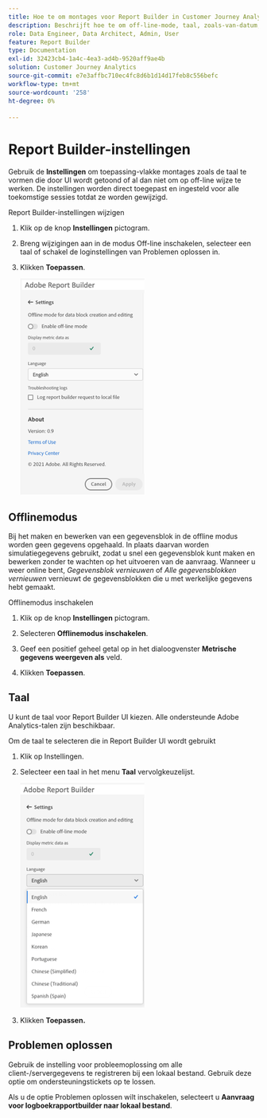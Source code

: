 ```yaml
---
title: Hoe te om montages voor Report Builder in Customer Journey Analytics te vormen
description: Beschrijft hoe te om off-line-mode, taal, zoals-van-datum, en het oplossen van problemenmontages te plaatsen.
role: Data Engineer, Data Architect, Admin, User
feature: Report Builder
type: Documentation
exl-id: 32423cb4-1a4c-4ea3-ad4b-9520aff9ae4b
solution: Customer Journey Analytics
source-git-commit: e7e3affbc710ec4fc8d6b1d14d17feb8c556befc
workflow-type: tm+mt
source-wordcount: '258'
ht-degree: 0%

---
```


# Report Builder-instellingen

Gebruik de **Instellingen** om toepassing-vlakke montages zoals de taal te vormen die door UI wordt getoond of al dan niet om op off-line wijze te werken. De instellingen worden direct toegepast en ingesteld voor alle toekomstige sessies totdat ze worden gewijzigd.

Report Builder-instellingen wijzigen

1. Klik op de knop **Instellingen** pictogram.

1. Breng wijzigingen aan in de modus Off-line inschakelen, selecteer een taal of schakel de loginstellingen van Problemen oplossen in.

1. Klikken **Toepassen**.

   ![](./assets/image38.png)

## Offlinemodus

Bij het maken en bewerken van een gegevensblok in de offline modus worden geen gegevens opgehaald. In plaats daarvan worden simulatiegegevens gebruikt, zodat u snel een gegevensblok kunt maken en bewerken zonder te wachten op het uitvoeren van de aanvraag. Wanneer u weer online bent, *Gegevensblok vernieuwen* of *Alle gegevensblokken vernieuwen* vernieuwt de gegevensblokken die u met werkelijke gegevens hebt gemaakt.

Offlinemodus inschakelen

1. Klik op de knop **Instellingen** pictogram.

1. Selecteren **Offlinemodus inschakelen**.

1. Geef een positief geheel getal op in het dialoogvenster **Metrische gegevens weergeven als** veld.

1. Klikken **Toepassen**.

## Taal

U kunt de taal voor Report Builder UI kiezen. Alle ondersteunde Adobe Analytics-talen zijn beschikbaar.

Om de taal te selecteren die in Report Builder UI wordt gebruikt

1. Klik op Instellingen.

1. Selecteer een taal in het menu **Taal** vervolgkeuzelijst.

   ![](./assets/image39.png)

1. Klikken **Toepassen.**

## Problemen oplossen

Gebruik de instelling voor probleemoplossing om alle client-/servergegevens te registreren bij een lokaal bestand. Gebruik deze optie om ondersteuningstickets op te lossen.

Als u de optie Problemen oplossen wilt inschakelen, selecteert u **Aanvraag voor logboekrapportbuilder naar lokaal bestand**.
